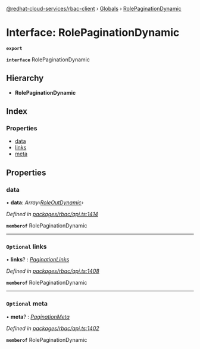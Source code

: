 [@redhat-cloud-services/rbac-client](../README.md) › [Globals](../globals.md) › [RolePaginationDynamic](rolepaginationdynamic.md)

# Interface: RolePaginationDynamic

**`export`** 

**`interface`** RolePaginationDynamic

## Hierarchy

* **RolePaginationDynamic**

## Index

### Properties

* [data](rolepaginationdynamic.md#data)
* [links](rolepaginationdynamic.md#optional-links)
* [meta](rolepaginationdynamic.md#optional-meta)

## Properties

###  data

• **data**: *Array‹[RoleOutDynamic](roleoutdynamic.md)›*

*Defined in [packages/rbac/api.ts:1414](https://github.com/RedHatInsights/javascript-clients/blob/master/packages/rbac/api.ts#L1414)*

**`memberof`** RolePaginationDynamic

___

### `Optional` links

• **links**? : *[PaginationLinks](paginationlinks.md)*

*Defined in [packages/rbac/api.ts:1408](https://github.com/RedHatInsights/javascript-clients/blob/master/packages/rbac/api.ts#L1408)*

**`memberof`** RolePaginationDynamic

___

### `Optional` meta

• **meta**? : *[PaginationMeta](paginationmeta.md)*

*Defined in [packages/rbac/api.ts:1402](https://github.com/RedHatInsights/javascript-clients/blob/master/packages/rbac/api.ts#L1402)*

**`memberof`** RolePaginationDynamic
